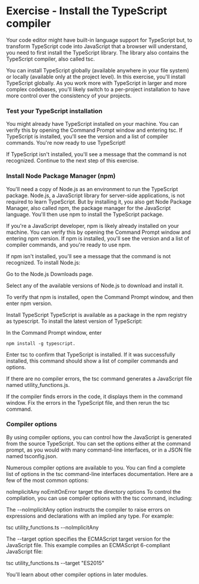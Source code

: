 # Exercise - Install the TypeScript compiler

Your code editor might have built-in language support for TypeScript but, to transform TypeScript code into JavaScript that a browser will understand, you need to first install the TypeScript library. The library also contains the TypeScript compiler, also called tsc.

You can install TypeScript globally (available anywhere in your file system) or locally (available only at the project level). In this exercise, you'll install TypeScript globally. As you work more with TypeScript in larger and more complex codebases, you'll likely switch to a per-project installation to have more control over the consistency of your projects.

### Test your TypeScript installation
You might already have TypeScript installed on your machine. You can verify this by opening the Command Prompt window and entering tsc. If TypeScript is installed, you'll see the version and a list of compiler commands. You're now ready to use TypeScript!

If TypeScript isn't installed, you'll see a message that the command is not recognized. Continue to the next step of this exercise.

### Install Node Package Manager (npm)
You'll need a copy of Node.js as an environment to run the TypeScript package. Node.js, a JavaScript library for server-side applications, is not required to learn TypeScript. But by installing it, you also get Node Package Manager, also called npm, the package manager for the JavaScript language. You'll then use npm to install the TypeScript package.

If you're a JavaScript developer, npm is likely already installed on your machine. You can verify this by opening the Command Prompt window and entering npm version. If npm is installed, you'll see the version and a list of compiler commands, and you're ready to use npm.

If npm isn't installed, you'll see a message that the command is not recognized. To install Node.js:

Go to the Node.js Downloads page.

Select any of the available versions of Node.js to download and install it.

To verify that npm is installed, open the Command Prompt window, and then enter npm version.

Install TypeScript
TypeScript is available as a package in the npm registry as typescript. To install the latest version of TypeScript:

In the Command Prompt window, enter 

```
npm install -g typescript.
```
Enter tsc to confirm that TypeScript is installed. If it was successfully installed, this command should show a list of compiler commands and options.


If there are no compiler errors, the tsc command generates a JavaScript file named utility_functions.js.

If the compiler finds errors in the code, it displays them in the command window. Fix the errors in the TypeScript file, and then rerun the tsc command.

### Compiler options
By using compiler options, you can control how the JavaScript is generated from the source TypeScript. You can set the options either at the command prompt, as you would with many command-line interfaces, or in a JSON file named tsconfig.json.

Numerous compiler options are available to you. You can find a complete list of options in the tsc command-line interfaces documentation. Here are a few of the most common options:

noImplicitAny
noEmitOnError
target
the directory options
To control the compilation, you can use compiler options with the tsc command, including:

The --noImplicitAny option instructs the compiler to raise errors on expressions and declarations with an implied any type. For example:

tsc utility_functions.ts --noImplicitAny

The --target option specifies the ECMAScript target version for the JavaScript file. This example compiles an ECMAScript 6-compliant JavaScript file:

tsc utility_functions.ts --target "ES2015"

You'll learn about other compiler options in later modules.
